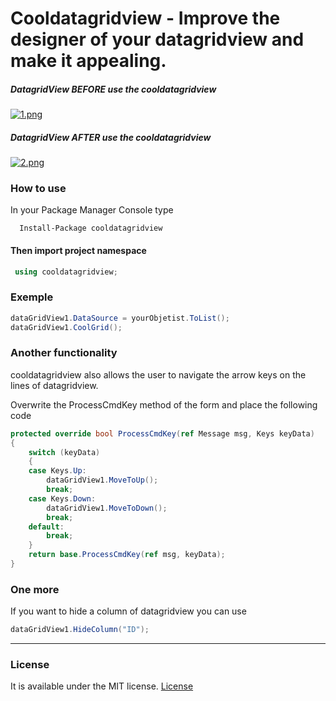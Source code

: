 # Cooldatagridview - Improve the designer of your datagridview and make it appealing.
##### DatagridView BEFORE use the cooldatagridview

[![1.png](https://s15.postimg.org/irxdzqtln/image.png)](https://postimg.org/image/amfc1l5cn/)

##### DatagridView AFTER use the cooldatagridview

[![2.png](https://s15.postimg.org/5z99zthzv/image.png)](https://postimg.org/image/ufrfuaiqf/)

### How to use
 In your Package Manager Console type 
```
  Install-Package cooldatagridview
```
#### Then import project namespace
```C#
 using cooldatagridview;
```
### Exemple
```C#
dataGridView1.DataSource = yourObjetist.ToList();
dataGridView1.CoolGrid();
```

### Another functionality
cooldatagridview also allows the user to navigate the arrow keys on the lines of datagridview.

Overwrite the ProcessCmdKey method of the form and place the following code
```C#
protected override bool ProcessCmdKey(ref Message msg, Keys keyData)
{
    switch (keyData)
    {
	case Keys.Up:
	    dataGridView1.MoveToUp();
	    break;
	case Keys.Down:
	    dataGridView1.MoveToDown();
	    break;
	default:
	    break;
    }
    return base.ProcessCmdKey(ref msg, keyData);
}
```

### One more
If you want to hide a column of datagridview you can use
```C#
dataGridView1.HideColumn("ID");
```
<hr>

### License

It is available under the MIT license.
[License](https://opensource.org/licenses/mit-license.php)


